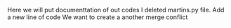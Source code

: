 Here we will put documenttation of out codes
I deleted martins.py file.
Add a new line of code
We want to create a another merge conflict
